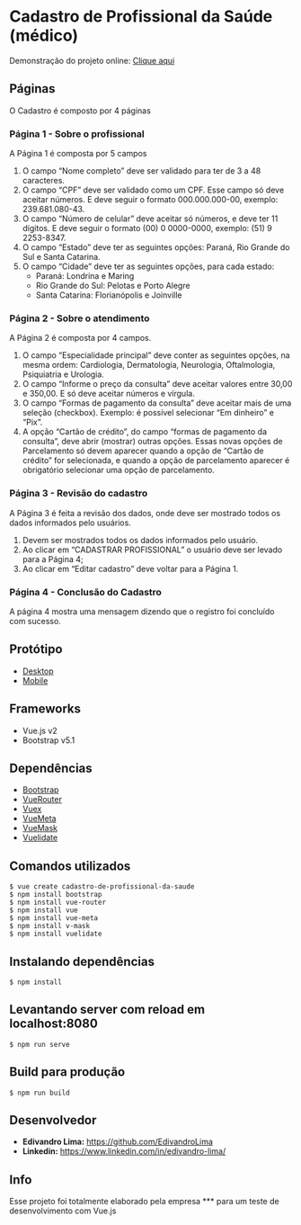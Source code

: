 # Cadastro de Profissional da Saúde (médico)
Demonstração do projeto online: [Clique aqui](http://cadastro-de-profissional-da-saude.epizy.com/)

## Páginas
O Cadastro é composto por 4 páginas

### Página 1 - Sobre o profissional
A Página 1 é composta por 5 campos
1. O campo “Nome completo” deve ser validado para ter de 3 a 48 caracteres.
2. O campo “CPF” deve ser validado como um CPF. Esse campo só deve aceitar
números. E deve seguir o formato 000.000.000-00, exemplo: 239.681.080-43.
3. O campo “Número de celular” deve aceitar só números, e deve ter 11 dígitos. E deve seguir o formato (00) 0 0000-0000, exemplo: (51) 9 2253-8347.
4. O campo “Estado” deve ter as seguintes opções: Paraná, Rio Grande do Sul e Santa Catarina.
5. O campo “Cidade” deve ter as seguintes opções, para cada estado:
    - Paraná: Londrina e Maring
    - Rio Grande do Sul: Pelotas e Porto Alegre
    - Santa Catarina: Florianópolis e Joinville

### Página 2 - Sobre o atendimento
A Página 2 é composta por 4 campos.
1. O campo “Especialidade principal” deve conter as seguintes opções, na mesma ordem: Cardiologia, Dermatologia, Neurologia, Oftalmologia, Psiquiatria e Urologia.
2. O campo “Informe o preço da consulta” deve aceitar valores entre 30,00 e 350,00. E só deve aceitar números e vírgula.
3. O campo “Formas de pagamento da consulta” deve aceitar mais de uma seleção (checkbox). Exemplo: é possível selecionar “Em dinheiro” e “Pix”.
4. A opção “Cartão de crédito”, do campo “formas de pagamento da consulta”, deve abrir (mostrar) outras opções. Essas novas opções de Parcelamento só devem aparecer quando a opção de “Cartão de crédito” for selecionada, e quando a opção de parcelamento aparecer é obrigatório selecionar uma opção de parcelamento.

### Página 3 - Revisão do cadastro
A Página 3 é feita a revisão dos dados, onde deve ser mostrado todos os dados
informados pelo usuários.
1. Devem ser mostrados todos os dados informados pelo usuário.
2. Ao clicar em “CADASTRAR PROFISSIONAL” o usuário deve ser levado para a
Página 4;
3. Ao clicar em “Editar cadastro” deve voltar para a Página 1.

### Página 4 - Conclusão do Cadastro
A página 4 mostra uma mensagem dizendo que o registro foi concluído com sucesso.

## Protótipo
- [Desktop](prototipo/desktop)
- [Mobile](prototipo/mobile)

## Frameworks
- Vue.js v2
- Bootstrap v5.1

## Dependências
- [Bootstrap](https://www.npmjs.com/package/bootstrap)
- [VueRouter](https://www.npmjs.com/package/vue-router)
- [Vuex](https://www.npmjs.com/package/vuex)
- [VueMeta](https://www.npmjs.com/package/vue-meta)
- [VueMask](https://www.npmjs.com/package/v-mask)
- [Vuelidate](https://www.npmjs.com/package/vuelidate)

## Comandos utilizados
```
$ vue create cadastro-de-profissional-da-saude
$ npm install bootstrap
$ npm install vue-router
$ npm install vue
$ npm install vue-meta
$ npm install v-mask
$ npm install vuelidate
```

## Instalando dependências 
``` $ npm install ```

## Levantando server com reload em localhost:8080
``` $ npm run serve ```

## Build para produção
``` $ npm run build ```

## Desenvolvedor
- **Edivandro Lima:** https://github.com/EdivandroLima
- **Linkedin:** https://www.linkedin.com/in/edivandro-lima/

## Info
Esse projeto foi totalmente elaborado pela empresa *** para um teste de desenvolvimento com Vue.js

